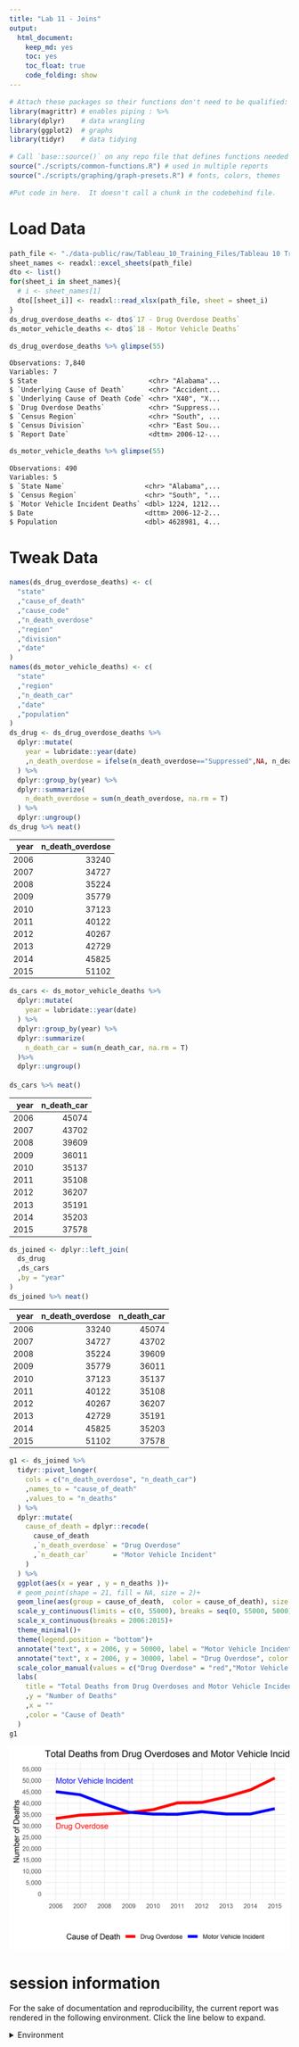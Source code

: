 ```yaml
---
title: "Lab 11 - Joins"
output:
  html_document:
    keep_md: yes
    toc: yes
    toc_float: true
    code_folding: show
---
```


<!-- These two chunks should be added in the beginning of every .Rmd that you want to source an .R script -->
<!--  The 1st mandatory chunck  -->
<!--  Set the working directory to the repository's base directory -->


<!--  The 2nd mandatory chunck  -->
<!-- Set the report-wide options, and point to the external code file. -->




<!-- Load packages to be used in this report. --> 

```r
# Attach these packages so their functions don't need to be qualified: http://r-pkgs.had.co.nz/namespace.html#search-path
library(magrittr) # enables piping : %>%
library(dplyr)    # data wrangling
library(ggplot2)  # graphs
library(tidyr)    # data tidying
```


<!-- Load the sources.  Suppress the output when loading sources. --> 

```r
# Call `base::source()` on any repo file that defines functions needed below.
source("./scripts/common-functions.R") # used in multiple reports
source("./scripts/graphing/graph-presets.R") # fonts, colors, themes
```


<!-- Load any Global functions and variables declared in the R file.  Suppress the output. --> 


<!-- Declare any global functions specific to a Rmd output.  Suppress the output. --> 

```r
#Put code in here.  It doesn't call a chunk in the codebehind file.
```
# Load Data
<!-- Load the datasets.   -->

```r
path_file <- "./data-public/raw/Tableau_10_Training_Files/Tableau 10 Training Practice Data.xlsx"
sheet_names <- readxl::excel_sheets(path_file)
dto <- list()
for(sheet_i in sheet_names){
  # i <- sheet_names[1]
  dto[[sheet_i]] <- readxl::read_xlsx(path_file, sheet = sheet_i)
}
ds_drug_overdose_deaths <- dto$`17 - Drug Overdose Deaths`
ds_motor_vehicle_deaths <- dto$`18 - Motor Vehicle Deaths`
```

<!-- Inspect the datasets.   -->

```r
ds_drug_overdose_deaths %>% glimpse(55)
```

```
Observations: 7,840
Variables: 7
$ State                            <chr> "Alabama"...
$ `Underlying Cause of Death`      <chr> "Accident...
$ `Underlying Cause of Death Code` <chr> "X40", "X...
$ `Drug Overdose Deaths`           <chr> "Suppress...
$ `Census Region`                  <chr> "South", ...
$ `Census Division`                <chr> "East Sou...
$ `Report Date`                    <dttm> 2006-12-...
```

```r
ds_motor_vehicle_deaths %>% glimpse(55)
```

```
Observations: 490
Variables: 5
$ `State Name`                    <chr> "Alabama",...
$ `Census Region`                 <chr> "South", "...
$ `Motor Vehicle Incident Deaths` <dbl> 1224, 1212...
$ Date                            <dttm> 2006-12-2...
$ Population                      <dbl> 4628981, 4...
```

# Tweak Data
<!-- Tweak the datasets.   -->

```r
names(ds_drug_overdose_deaths) <- c(
  "state"
  ,"cause_of_death"
  ,"cause_code"
  ,"n_death_overdose"
  ,"region"
  ,"division"
  ,"date"
)
names(ds_motor_vehicle_deaths) <- c(
  "state"
  ,"region"
  ,"n_death_car"
  ,"date"
  ,"population"
)
ds_drug <- ds_drug_overdose_deaths %>%
  dplyr::mutate(
    year = lubridate::year(date)
    ,n_death_overdose = ifelse(n_death_overdose=="Suppressed",NA, n_death_overdose) %>% as.integer()
  ) %>%
  dplyr::group_by(year) %>%
  dplyr::summarize(
    n_death_overdose = sum(n_death_overdose, na.rm = T)
  ) %>%
  dplyr::ungroup()
ds_drug %>% neat()
```

<table class="table table-striped table-hover table-condensed table-responsive" style="width: auto !important; ">
 <thead>
  <tr>
   <th style="text-align:right;"> year </th>
   <th style="text-align:right;"> n_death_overdose </th>
  </tr>
 </thead>
<tbody>
  <tr>
   <td style="text-align:right;"> 2006 </td>
   <td style="text-align:right;"> 33240 </td>
  </tr>
  <tr>
   <td style="text-align:right;"> 2007 </td>
   <td style="text-align:right;"> 34727 </td>
  </tr>
  <tr>
   <td style="text-align:right;"> 2008 </td>
   <td style="text-align:right;"> 35224 </td>
  </tr>
  <tr>
   <td style="text-align:right;"> 2009 </td>
   <td style="text-align:right;"> 35779 </td>
  </tr>
  <tr>
   <td style="text-align:right;"> 2010 </td>
   <td style="text-align:right;"> 37123 </td>
  </tr>
  <tr>
   <td style="text-align:right;"> 2011 </td>
   <td style="text-align:right;"> 40122 </td>
  </tr>
  <tr>
   <td style="text-align:right;"> 2012 </td>
   <td style="text-align:right;"> 40267 </td>
  </tr>
  <tr>
   <td style="text-align:right;"> 2013 </td>
   <td style="text-align:right;"> 42729 </td>
  </tr>
  <tr>
   <td style="text-align:right;"> 2014 </td>
   <td style="text-align:right;"> 45825 </td>
  </tr>
  <tr>
   <td style="text-align:right;"> 2015 </td>
   <td style="text-align:right;"> 51102 </td>
  </tr>
</tbody>
</table>

```r
ds_cars <- ds_motor_vehicle_deaths %>%
  dplyr::mutate(
    year = lubridate::year(date)
  ) %>%
  dplyr::group_by(year) %>%
  dplyr::summarize(
    n_death_car = sum(n_death_car, na.rm = T)
  )%>%
  dplyr::ungroup()

ds_cars %>% neat()
```

<table class="table table-striped table-hover table-condensed table-responsive" style="width: auto !important; ">
 <thead>
  <tr>
   <th style="text-align:right;"> year </th>
   <th style="text-align:right;"> n_death_car </th>
  </tr>
 </thead>
<tbody>
  <tr>
   <td style="text-align:right;"> 2006 </td>
   <td style="text-align:right;"> 45074 </td>
  </tr>
  <tr>
   <td style="text-align:right;"> 2007 </td>
   <td style="text-align:right;"> 43702 </td>
  </tr>
  <tr>
   <td style="text-align:right;"> 2008 </td>
   <td style="text-align:right;"> 39609 </td>
  </tr>
  <tr>
   <td style="text-align:right;"> 2009 </td>
   <td style="text-align:right;"> 36011 </td>
  </tr>
  <tr>
   <td style="text-align:right;"> 2010 </td>
   <td style="text-align:right;"> 35137 </td>
  </tr>
  <tr>
   <td style="text-align:right;"> 2011 </td>
   <td style="text-align:right;"> 35108 </td>
  </tr>
  <tr>
   <td style="text-align:right;"> 2012 </td>
   <td style="text-align:right;"> 36207 </td>
  </tr>
  <tr>
   <td style="text-align:right;"> 2013 </td>
   <td style="text-align:right;"> 35191 </td>
  </tr>
  <tr>
   <td style="text-align:right;"> 2014 </td>
   <td style="text-align:right;"> 35203 </td>
  </tr>
  <tr>
   <td style="text-align:right;"> 2015 </td>
   <td style="text-align:right;"> 37578 </td>
  </tr>
</tbody>
</table>

```r
ds_joined <- dplyr::left_join(
  ds_drug
  ,ds_cars
  ,by = "year"
)
ds_joined %>% neat()
```

<table class="table table-striped table-hover table-condensed table-responsive" style="width: auto !important; ">
 <thead>
  <tr>
   <th style="text-align:right;"> year </th>
   <th style="text-align:right;"> n_death_overdose </th>
   <th style="text-align:right;"> n_death_car </th>
  </tr>
 </thead>
<tbody>
  <tr>
   <td style="text-align:right;"> 2006 </td>
   <td style="text-align:right;"> 33240 </td>
   <td style="text-align:right;"> 45074 </td>
  </tr>
  <tr>
   <td style="text-align:right;"> 2007 </td>
   <td style="text-align:right;"> 34727 </td>
   <td style="text-align:right;"> 43702 </td>
  </tr>
  <tr>
   <td style="text-align:right;"> 2008 </td>
   <td style="text-align:right;"> 35224 </td>
   <td style="text-align:right;"> 39609 </td>
  </tr>
  <tr>
   <td style="text-align:right;"> 2009 </td>
   <td style="text-align:right;"> 35779 </td>
   <td style="text-align:right;"> 36011 </td>
  </tr>
  <tr>
   <td style="text-align:right;"> 2010 </td>
   <td style="text-align:right;"> 37123 </td>
   <td style="text-align:right;"> 35137 </td>
  </tr>
  <tr>
   <td style="text-align:right;"> 2011 </td>
   <td style="text-align:right;"> 40122 </td>
   <td style="text-align:right;"> 35108 </td>
  </tr>
  <tr>
   <td style="text-align:right;"> 2012 </td>
   <td style="text-align:right;"> 40267 </td>
   <td style="text-align:right;"> 36207 </td>
  </tr>
  <tr>
   <td style="text-align:right;"> 2013 </td>
   <td style="text-align:right;"> 42729 </td>
   <td style="text-align:right;"> 35191 </td>
  </tr>
  <tr>
   <td style="text-align:right;"> 2014 </td>
   <td style="text-align:right;"> 45825 </td>
   <td style="text-align:right;"> 35203 </td>
  </tr>
  <tr>
   <td style="text-align:right;"> 2015 </td>
   <td style="text-align:right;"> 51102 </td>
   <td style="text-align:right;"> 37578 </td>
  </tr>
</tbody>
</table>


```r
g1 <- ds_joined %>%
  tidyr::pivot_longer(
    cols = c("n_death_overdose", "n_death_car")
    ,names_to = "cause_of_death"
    ,values_to = "n_deaths"
  ) %>%
  dplyr::mutate(
    cause_of_death = dplyr::recode(
      cause_of_death
      ,`n_death_overdose` = "Drug Overdose"
      ,`n_death_car`      = "Motor Vehicle Incident"
    )
  ) %>%
  ggplot(aes(x = year , y = n_deaths ))+
  # geom_point(shape = 21, fill = NA, size = 2)+
  geom_line(aes(group = cause_of_death,  color = cause_of_death), size = 2)+
  scale_y_continuous(limits = c(0, 55000), breaks = seq(0, 55000, 5000), label = scales::comma)+
  scale_x_continuous(breaks = 2006:2015)+
  theme_minimal()+
  theme(legend.position = "bottom")+
  annotate("text", x = 2006, y = 50000, label = "Motor Vehicle Incident", hjust = 0, color = "blue")+
  annotate("text", x = 2006, y = 30000, label = "Drug Overdose", color = "red", hjust = 0)+
  scale_color_manual(values = c("Drug Overdose" = "red","Motor Vehicle Incident" = "blue" )) +
  labs(
    title = "Total Deaths from Drug Overdoses and Motor Vehicle Incidents"
    ,y = "Number of Deaths"
    ,x = ""
    ,color = "Cause of Death"
  )
g1
```

<img src="figure_rmd/g1-1.png" width="550px" />


<!-- Basic table view.   -->


<!-- Basic graph view.   -->


session information
===========================================================================

For the sake of documentation and reproducibility, the current report was rendered in the following environment.  Click the line below to expand.

<details>
  <summary>Environment <span class="glyphicon glyphicon-plus-sign"></span></summary>

```
- Session info -------------------------------------------------------------------------------------------------------
 setting  value                       
 version  R version 3.6.2 (2019-12-12)
 os       Windows 10 x64              
 system   x86_64, mingw32             
 ui       RTerm                       
 language (EN)                        
 collate  English_United States.1252  
 ctype    English_United States.1252  
 tz       America/New_York            
 date     2020-04-01                  

- Packages -----------------------------------------------------------------------------------------------------------
 package      * version date       lib source        
 assertthat     0.2.1   2019-03-21 [1] CRAN (R 3.6.2)
 backports      1.1.5   2019-10-02 [1] CRAN (R 3.6.1)
 callr          3.4.2   2020-02-12 [1] CRAN (R 3.6.2)
 cellranger     1.1.0   2016-07-27 [1] CRAN (R 3.6.2)
 cli            2.0.1   2020-01-08 [1] CRAN (R 3.6.2)
 colorspace     1.4-1   2019-03-18 [1] CRAN (R 3.6.1)
 crayon         1.3.4   2017-09-16 [1] CRAN (R 3.6.2)
 desc           1.2.0   2018-05-01 [1] CRAN (R 3.6.2)
 devtools       2.2.2   2020-02-17 [1] CRAN (R 3.6.3)
 dichromat    * 2.0-0   2013-01-24 [1] CRAN (R 3.6.0)
 digest         0.6.24  2020-02-12 [1] CRAN (R 3.6.2)
 dplyr        * 0.8.4   2020-01-31 [1] CRAN (R 3.6.2)
 ellipsis       0.3.0   2019-09-20 [1] CRAN (R 3.6.2)
 evaluate       0.14    2019-05-28 [1] CRAN (R 3.6.2)
 fansi          0.4.1   2020-01-08 [1] CRAN (R 3.6.2)
 farver         2.0.3   2020-01-16 [1] CRAN (R 3.6.2)
 fs             1.3.1   2019-05-06 [1] CRAN (R 3.6.2)
 ggplot2      * 3.2.1   2019-08-10 [1] CRAN (R 3.6.2)
 glue           1.3.1   2019-03-12 [1] CRAN (R 3.6.2)
 gtable         0.3.0   2019-03-25 [1] CRAN (R 3.6.2)
 highr          0.8     2019-03-20 [1] CRAN (R 3.6.2)
 hms            0.5.3   2020-01-08 [1] CRAN (R 3.6.2)
 htmltools      0.4.0   2019-10-04 [1] CRAN (R 3.6.2)
 httr           1.4.1   2019-08-05 [1] CRAN (R 3.6.2)
 kableExtra     1.1.0   2019-03-16 [1] CRAN (R 3.6.3)
 knitr        * 1.28    2020-02-06 [1] CRAN (R 3.6.2)
 lazyeval       0.2.2   2019-03-15 [1] CRAN (R 3.6.2)
 lifecycle      0.1.0   2019-08-01 [1] CRAN (R 3.6.2)
 lubridate      1.7.4   2018-04-11 [1] CRAN (R 3.6.2)
 magrittr     * 1.5     2014-11-22 [1] CRAN (R 3.6.2)
 memoise        1.1.0   2017-04-21 [1] CRAN (R 3.6.2)
 munsell        0.5.0   2018-06-12 [1] CRAN (R 3.6.2)
 pillar         1.4.3   2019-12-20 [1] CRAN (R 3.6.2)
 pkgbuild       1.0.6   2019-10-09 [1] CRAN (R 3.6.2)
 pkgconfig      2.0.3   2019-09-22 [1] CRAN (R 3.6.2)
 pkgload        1.0.2   2018-10-29 [1] CRAN (R 3.6.2)
 prettyunits    1.1.1   2020-01-24 [1] CRAN (R 3.6.2)
 processx       3.4.2   2020-02-09 [1] CRAN (R 3.6.2)
 ps             1.3.2   2020-02-13 [1] CRAN (R 3.6.2)
 purrr          0.3.3   2019-10-18 [1] CRAN (R 3.6.2)
 R6             2.4.1   2019-11-12 [1] CRAN (R 3.6.2)
 RColorBrewer * 1.1-2   2014-12-07 [1] CRAN (R 3.6.0)
 Rcpp           1.0.3   2019-11-08 [1] CRAN (R 3.6.2)
 readr          1.3.1   2018-12-21 [1] CRAN (R 3.6.2)
 readxl         1.3.1   2019-03-13 [1] CRAN (R 3.6.2)
 remotes        2.1.1   2020-02-15 [1] CRAN (R 3.6.2)
 rlang          0.4.4   2020-01-28 [1] CRAN (R 3.6.2)
 rmarkdown      2.1     2020-01-20 [1] CRAN (R 3.6.2)
 rprojroot      1.3-2   2018-01-03 [1] CRAN (R 3.6.2)
 rstudioapi     0.11    2020-02-07 [1] CRAN (R 3.6.2)
 rvest          0.3.5   2019-11-08 [1] CRAN (R 3.6.2)
 scales         1.1.0   2019-11-18 [1] CRAN (R 3.6.2)
 sessioninfo    1.1.1   2018-11-05 [1] CRAN (R 3.6.2)
 stringi        1.4.5   2020-01-11 [1] CRAN (R 3.6.2)
 stringr        1.4.0   2019-02-10 [1] CRAN (R 3.6.2)
 testthat       2.3.1   2019-12-01 [1] CRAN (R 3.6.2)
 tibble         2.1.3   2019-06-06 [1] CRAN (R 3.6.2)
 tidyr        * 1.0.2   2020-01-24 [1] CRAN (R 3.6.2)
 tidyselect     1.0.0   2020-01-27 [1] CRAN (R 3.6.2)
 usethis        1.5.1   2019-07-04 [1] CRAN (R 3.6.2)
 utf8           1.1.4   2018-05-24 [1] CRAN (R 3.6.2)
 vctrs          0.2.2   2020-01-24 [1] CRAN (R 3.6.2)
 viridisLite    0.3.0   2018-02-01 [1] CRAN (R 3.6.2)
 webshot        0.5.2   2019-11-22 [1] CRAN (R 3.6.3)
 withr          2.1.2   2018-03-15 [1] CRAN (R 3.6.2)
 xfun           0.12    2020-01-13 [1] CRAN (R 3.6.2)
 xml2           1.2.2   2019-08-09 [1] CRAN (R 3.6.2)
 yaml           2.2.1   2020-02-01 [1] CRAN (R 3.6.2)

[1] C:/Users/an499583/Documents/R/win-library/3.6
[2] C:/Program Files/R/R-3.6.2/library
```


